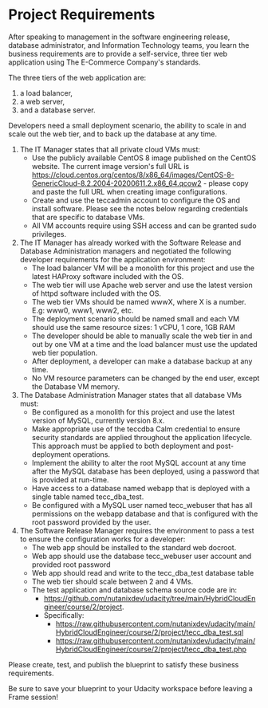 # Project Requirements #
After speaking to management in the software engineering release, database administrator, and Information Technology teams, you learn the business requirements are to provide a self-service, three tier web application using The E-Commerce Company's standards.

The three tiers of the web application are:

1. a load balancer,
2. a web server,
3. and a database server.

Developers need a small deployment scenario, the ability to scale in and scale out the web tier, and to back up the database at any time.
1. The IT Manager states that all private cloud VMs must:
     - Use the publicly available CentOS 8 image published on the CentOS website. The current image version's full URL is https://cloud.centos.org/centos/8/x86_64/images/CentOS-8-GenericCloud-8.2.2004-20200611.2.x86_64.qcow2 - please copy and paste the full URL when creating image configurations.
     - Create and use the teccadmin account to configure the OS and install software. Please see the notes below regarding credentials that are specific to database VMs.
     - All VM accounts require using SSH access and can be granted sudo privileges.
2. The IT Manager has already worked with the Software Release and Database Administration managers and negotiated the following developer requirements for the application environment:
     - The load balancer VM will be a monolith for this project and use the latest HAProxy software included with the OS.
     - The web tier will use Apache web server and use the latest version of httpd software included with the OS.
     - The web tier VMs should be named wwwX, where X is a number. E.g: www0, www1, www2, etc.
     - The deployment scenario should be named small and each VM should use the same resource sizes: 1 vCPU, 1 core, 1GB RAM
     - The developer should be able to manually scale the web tier in and out by one VM at a time and the load balancer must use the updated web tier population.
     - After deployment, a developer can make a database backup at any time.
     - No VM resource parameters can be changed by the end user, except the Database VM memory.
3. The Database Administration Manager states that all database VMs must:
     - Be configured as a monolith for this project and use the latest version of MySQL, currently version 8.x.
     - Make appropriate use of the teccdba Calm credential to ensure security standards are applied throughout the application lifecycle. This approach must be applied to both deployment and post-deployment operations.
     - Implement the ability to alter the root MySQL account at any time after the MySQL database has been deployed, using a password that is provided at run-time.
     - Have access to a database named webapp that is deployed with a single table named tecc_dba_test.
     - Be configured with a MySQL user named tecc_webuser that has all permissions on the webapp database and that is configured with the root password provided by the user.
4. The Software Release Manager requires the environment to pass a test to ensure the configuration works for a developer:
     - The web app should be installed to the standard web docroot.
     - Web app should use the database tecc_webuser user account and provided root password
     - Web app should read and write to the tecc_dba_test database table
     - The web tier should scale between 2 and 4 VMs.
     - The test application and database schema source code are in:
         - https://github.com/nutanixdev/udacity/tree/main/HybridCloudEngineer/course/2/project. 
         - Specifically:
              - https://raw.githubusercontent.com/nutanixdev/udacity/main/HybridCloudEngineer/course/2/project/tecc_dba_test.sql
              - https://raw.githubusercontent.com/nutanixdev/udacity/main/HybridCloudEngineer/course/2/project/tecc_dba_test.php 

Please create, test, and publish the blueprint to satisfy these business requirements.

Be sure to save your blueprint to your Udacity workspace before leaving a Frame session!

